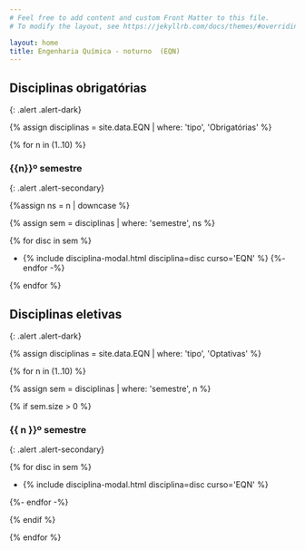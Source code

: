 ```yaml
---
# Feel free to add content and custom Front Matter to this file.
# To modify the layout, see https://jekyllrb.com/docs/themes/#overriding-theme-defaults

layout: home
title: Engenharia Química - noturno  (EQN)
---
```


## Disciplinas obrigatórias
{: .alert .alert-dark}

{% assign disciplinas = site.data.EQN | where: 'tipo', 'Obrigatórias' %}

{% for n in (1..10) %}

### {{n}}º semestre
{: .alert .alert-secondary}

{%assign ns = n | downcase %}

{% assign sem = disciplinas | where: 'semestre', ns %}

{% for disc in sem %}
- {% include disciplina-modal.html disciplina=disc curso='EQN' %}
{%- endfor -%}

{% endfor %}

## Disciplinas eletivas
{: .alert .alert-dark}

{% assign disciplinas = site.data.EQN | where: 'tipo', 'Optativas' %}

{% for n in (1..10) %}

{% assign sem = disciplinas | where: 'semestre', n %}

{% if sem.size > 0 %}

### {{ n }}º semestre
{: .alert .alert-secondary}

{% for disc in sem %}

- {% include disciplina-modal.html disciplina=disc curso='EQN' %}

{%- endfor -%}

{% endif %}

{% endfor %}
